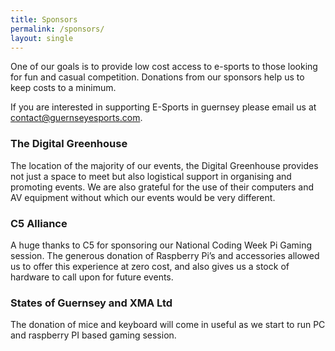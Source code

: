 ```yaml
---
title: Sponsors
permalink: /sponsors/
layout: single
---
```

One of our goals is to provide low cost access to e-sports to those looking for fun and casual competition. Donations from our sponsors help us to keep costs to a minimum. 

If you are interested in supporting E-Sports in guernsey please email us at <a href="mailto:contact@guernseyesports.com">contact@guernseyesports.com</a>.

### The Digital Greenhouse
The location of the majority of our events, the Digital Greenhouse provides not just a space to meet but also logistical support in organising and promoting events. We are also grateful for the use of their computers and AV equipment without which our events would be very different.

### C5 Alliance
A huge thanks to C5 for sponsoring our National Coding Week Pi Gaming session. The generous donation of Raspberry Pi’s and accessories allowed us to offer this experience at zero cost, and also gives us a stock of hardware to call upon for future events.

### States of Guernsey and XMA Ltd
The donation of mice and keyboard  will come in useful as we start to run PC and raspberry PI based gaming session. 

